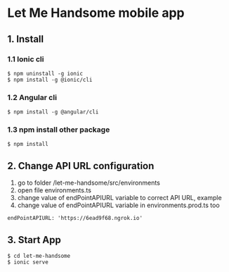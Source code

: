 # Let Me Handsome mobile app

## 1. Install

### 1.1 Ionic cli

```
$ npm uninstall -g ionic
$ npm install -g @ionic/cli
```

### 1.2 Angular cli

```
$ npm install -g @angular/cli
```

### 1.3 npm install other package

```
$ npm install
```

## 2. Change API URL configuration

1) go to folder /let-me-handsome/src/environments
2) open file environments.ts
3) change value of endPointAPIURL variable to correct API URL, example
4) change value of endPointAPIURL variable in environments.prod.ts too

```
endPointAPIURL: 'https://6ead9f68.ngrok.io'
```

## 3. Start App

```
$ cd let-me-handsome
$ ionic serve
```

